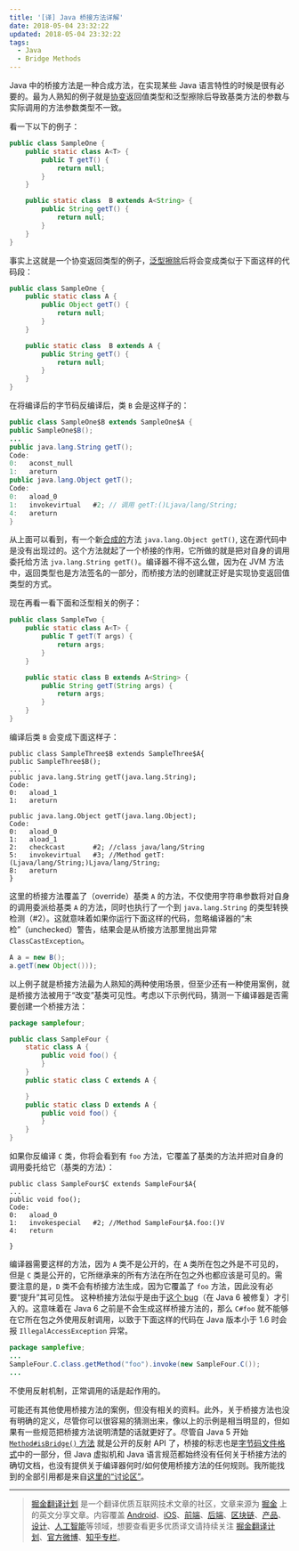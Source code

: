 ```yaml
---
title: '[译] Java 桥接方法详解'
date: 2018-05-04 23:32:22
updated: 2018-05-04 23:32:22
tags:
  - Java
  - Bridge Methods
---
```


Java 中的桥接方法是一种合成方法，在实现某些 Java 语言特性的时候是很有必要的。最为人熟知的例子就是[协变](https://docs.microsoft.com/zh-cn/dotnet/standard/generics/covariance-and-contravariance)返回值类型和泛型擦除后导致基类方法的参数与实际调用的方法参数类型不一致。

看一下以下的例子：

```java
public class SampleOne {
    public static class A<T> {
        public T getT() {
            return null;
        }
    }

    public static class  B extends A<String> {
        public String getT() {
            return null;
        }
    }
}
```

事实上这就是一个协变返回类型的例子，[泛型擦除](http://en.wikipedia.org/wiki/Type_erasure)后将会变成类似于下面这样的代码段：

```java
public class SampleOne {
    public static class A {
        public Object getT() {
            return null;
        }
    }

    public static class  B extends A {
        public String getT() {
            return null;
        }
    }
}
```

在将编译后的字节码反编译后，类 `B` 会是这样子的：

```java
public class SampleOne$B extends SampleOne$A {
public SampleOne$B();
...
public java.lang.String getT();
Code:
0:   aconst_null
1:   areturn
public java.lang.Object getT();
Code:
0:   aload_0
1:   invokevirtual   #2; // 调用 getT:()Ljava/lang/String;
4:   areturn
}
```

从上面可以看到，有一个新[合成的](http://java.sun.com/docs/books/jvms/second_edition/html/ClassFile.doc.html#80128)方法 `java.lang.Object getT()`, 这在源代码中是没有出现过的。这个方法就起了一个桥接的作用，它所做的就是把对自身的调用委托给方法 `jva.lang.String getT()`。编译器不得不这么做，因为在 JVM 方法中，返回类型也是方法签名的一部分，而桥接方法的创建就正好是实现协变返回值类型的方式。

现在再看一看下面和泛型相关的例子：

```java
public class SampleTwo {
    public static class A<T> {
        public T getT(T args) {
            return args;
        }
    }

    public static class B extends A<String> {
        public String getT(String args) {
            return args;
        }
    }
}
```

编译后类 `B` 会变成下面这样子：

```
public class SampleThree$B extends SampleThree$A{
public SampleThree$B();
...
public java.lang.String getT(java.lang.String);
Code:
0:   aload_1
1:   areturn

public java.lang.Object getT(java.lang.Object);
Code:
0:   aload_0
1:   aload_1
2:   checkcast       #2; //class java/lang/String
5:   invokevirtual   #3; //Method getT:(Ljava/lang/String;)Ljava/lang/String;
8:   areturn
}
```

这里的桥接方法覆盖了（override）基类 `A` 的方法，不仅使用字符串参数将对自身的调用委派给基类 `A` 的方法，同时也执行了一个到 `java.lang.String` 的类型转换检测（#2）。这就意味着如果你运行下面这样的代码，忽略编译器的“未检”（unchecked）警告，结果会是从桥接方法那里抛出异常 `ClassCastException`。

```java
A a = new B();
a.getT(new Object()));
```

以上例子就是桥接方法最为人熟知的两种使用场景，但至少还有一种使用案例，就是桥接方法被用于“改变”基类可见性。考虑以下示例代码，猜测一下编译器是否需要创建一个桥接方法：

```java
package samplefour;

public class SampleFour {
    static class A {
        public void foo() {
        }
    }
    public static class C extends A {

    }
    public static class D extends A {
        public void foo() {
        }
    }
}
```

如果你反编译 `C` 类，你将会看到有 `foo` 方法，它覆盖了基类的方法并把对自身的调用委托给它（基类的方法）：

```
public class SampleFour$C extends SampleFour$A{
...
public void foo();
Code:
0:   aload_0
1:   invokespecial   #2; //Method SampleFour$A.foo:()V
4:   return

}
```

编译器需要这样的方法，因为 `A` 类不是公开的，在 `A` 类所在包之外是不可见的，但是 `C` 类是公开的，它所继承来的所有方法在所在包之外也都应该是可见的。需要注意的是，`D` 类不会有桥接方法生成，因为它覆盖了 `foo` 方法，因此没有必要“提升”其可见性。
这种桥接方法似乎是由于[这个 bug](http://bugs.sun.com/view_bug.do?bug_id=6342411)（在 Java 6 被修复）才引入的。这意味着在 Java 6 之前是不会生成这样桥接方法的，那么 `C#foo` 就不能够在它所在包之外使用反射调用，以致于下面这样的代码在 Java 版本小于 1.6 时会报 `IllegalAccessException` 异常。

```java
package samplefive;
...
SampleFour.C.class.getMethod("foo").invoke(new SampleFour.C());
...
```

不使用反射机制，正常调用的话是起作用的。

可能还有其他使用桥接方法的案例，但没有相关的资料。此外，关于桥接方法也没有明确的定义，尽管你可以很容易的猜测出来，像以上的示例是相当明显的，但如果有一些规范把桥接方法说明清楚的话就更好了。尽管自 Java 5 开始 [`Method#isBridge()` 方法](http://java.sun.com/j2se/1.5.0/docs/api/java/lang/reflect/Method.html#isBridge%28%29) 就是公开的反射 API 了，桥接的标志也是[字节码文件格式](http://java.sun.com/docs/books/jvms/second_edition/ClassFileFormat-Java5.pdf)中的一部分，但 Java 虚拟机和 Java 语言规范都始终没有任何关于桥接方法的确切文档，也没有提供关于编译器何时/如何使用桥接方法的任何规则。我所能找到的全部引用都是来自[这里的“讨论区”](http://java.sun.com/docs/books/jls/third_edition/html/expressions.html#15.12.4.5)。

---

> [掘金翻译计划](https://github.com/xitu/gold-miner) 是一个翻译优质互联网技术文章的社区，文章来源为 [掘金](https://juejin.im) 上的英文分享文章。内容覆盖 [Android](https://github.com/xitu/gold-miner#android)、[iOS](https://github.com/xitu/gold-miner#ios)、[前端](https://github.com/xitu/gold-miner#前端)、[后端](https://github.com/xitu/gold-miner#后端)、[区块链](https://github.com/xitu/gold-miner#区块链)、[产品](https://github.com/xitu/gold-miner#产品)、[设计](https://github.com/xitu/gold-miner#设计)、[人工智能](https://github.com/xitu/gold-miner#人工智能)等领域，想要查看更多优质译文请持续关注 [掘金翻译计划](https://github.com/xitu/gold-miner)、[官方微博](http://weibo.com/juejinfanyi)、[知乎专栏](https://zhuanlan.zhihu.com/juejinfanyi)。

